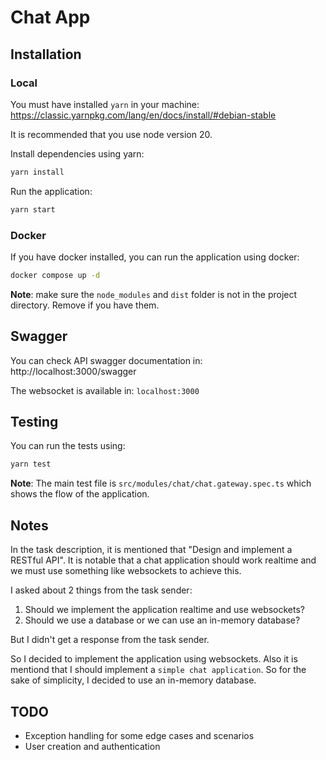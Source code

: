 # Chat App

## Installation

### Local
You must have installed `yarn` in your machine: https://classic.yarnpkg.com/lang/en/docs/install/#debian-stable

It is recommended that you use node version 20.

Install dependencies using yarn:

```bash
yarn install
```

Run the application:
```bash
yarn start
```

### Docker

If you have docker installed, you can run the application using docker:

```bash
docker compose up -d
```

**Note**: make sure the `node_modules` and `dist` folder is not 
in the project directory. Remove if you have them.

## Swagger
You can check API swagger documentation in: http://localhost:3000/swagger

The websocket is available in: `localhost:3000`

## Testing

You can run the tests using:

```bash
yarn test
```

**Note**: The main test file is `src/modules/chat/chat.gateway.spec.ts` which shows the flow of the application.

## Notes

In the task description, it is mentioned that "Design and implement a RESTful API". It is notable that a chat application should work realtime
and we must use something like websockets to achieve this.

I asked about 2 things from the task sender:

1. Should we implement the application realtime and use websockets?
2. Should we use a database or we can use an in-memory database?

But I didn't get a response from the task sender.

So I decided to implement the application using websockets. Also it is mentiond that I should implement a `simple chat application`. So for the 
sake of simplicity, I decided to use an in-memory database.


## TODO
- Exception handling for some edge cases and scenarios
- User creation and authentication